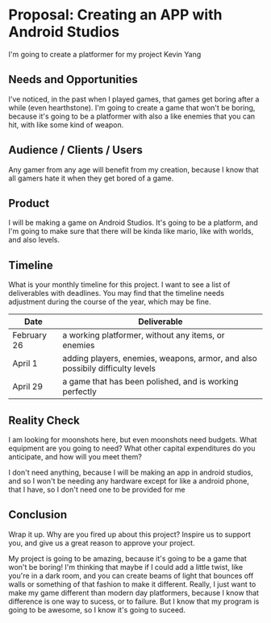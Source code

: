 # Proposal: Creating an APP with Android Studios
I'm going to create a platformer for my project
Kevin Yang

## Needs and Opportunities
I've noticed, in the past when I played games, that games get boring after a while (even hearthstone).
I'm going to create a game that won't be boring, because it's going to be a platformer with also a like
enemies that you can hit, with like some kind of weapon.
## Audience / Clients / Users
Any gamer from any age will benefit from my creation, because I know that all gamers hate it when they get
bored of a game.

## Product
I will be making a game on Android Studios. It's going to be a platform, and I'm going to make sure that 
there will be kinda like mario, like with worlds, and also levels.

## Timeline
What is your monthly timeline for this project. I want to see a list of
deliverables with deadlines. You may find that the timeline needs adjustment
during the course of the year, which may be fine.

| Date          | Deliverable   |
| ------------- | ------------- |
| February 26   | a working platformer, without any items, or enemies|
| April 1       | adding players, enemies, weapons, armor, and also possibily difficulty levels |
| April 29      | a game that has been polished, and is working perfectly|

## Reality Check
I am looking for moonshots here, but even moonshots need budgets. What
equipment are you going to need? What other capital expenditures do you
anticipate, and how will you meet them?

I don't need anything, because I will be making an app in android studios, and so I won't be needing any hardware
except for like a android phone, that I have, so I don't need one to be provided for me

## Conclusion
Wrap it up. Why are you fired up about this project? Inspire us to support you,
and give us a great reason to approve your project.

My project is going to be amazing, because it's going to be a game that won't be boring! I'm thinking that maybe
if I could add a little twist, like you're in a dark room, and you can create beams of light that bounces off walls
or something of that fashion to make it different. Really, I just want to make my game different than modern day 
platformers, because I know that difference is one way to sucess, or to failure. But I know that my program is going
to be awesome, so I know it's going to suceed. 
